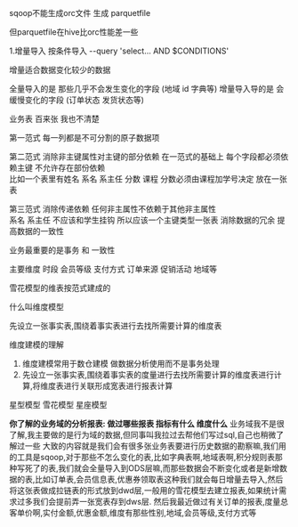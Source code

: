 sqoop不能生成orc文件
生成 parquetfile 

但parquetfile在hive比orc性能差一些

1.增量导入 按条件导入   --query 'select...  AND $CONDITIONS' 


增量适合数据变化较少的数据 


全量导入的是 那些几乎不会发生变化的字段 (地域 id 字典等)
增量导入导的是 会缓慢变化的字段 (订单状态 发货状态等)



业务表 百来张  我也不清楚

第一范式 每一列都是不可分割的原子数据项 

第二范式 消除非主键属性对主键的部分依赖
在一范式的基础上 每个字段都必须依赖主键   不允许存在部份依赖   
比如一个表里有姓名 系名  系主任 分数 课程   分数必须由课程加学号决定  放在一张表  

第三范式  消除传递依赖
任何非主属性不依赖于其他非主属性  
系名 系主任 不应该和学生挂钩    所以应该一个主键类型一张表
消除数据的冗余  提高数据的一致性

业务最重要的是事务 和 一致性 

主要维度 时段  会员等级  支付方式 订单来源  促销活动 地域等


雪花模型的维表按范式建成的

什么叫维度模型 

先设立一张事实表,围绕着事实表进行去找所需要计算的维度表

维度建模的理解
1. 维度建模常用于数仓建模 做数据分析使用而不是事务处理
2. 先设立一张事实表,围绕着事实表的度量进行去找所需要计算的维度表进行计算,将维度表进行关联形成宽表进行报表计算

星型模型 雪花模型  星座模型

**你了解的业务域的分析报表: 做过哪些报表  指标有什么 维度什么**
业务域我不是很了解,我主要做的是行为域的数据,但同事叫我拉过去帮他们写过sql,自己也稍微了解过一些
大致的内容就是我们会有很多张业务表要进行历史数据的勘察嘛,我们用的工具是sqoop,对于那些不怎么变化的表,比如字典表啊,地域表啊,积分规则表那种写死了的表,我们就会全量导入到ODS层嘛,而那些数据会不断变化或者是新增数据的表,比如订单表,会员信息表,优惠券领取表这种我们就会每日增量去导入,然后将这张表做成拉链表的形式放到dwd层,一般用的雪花模型去建立报表,如果统计需求过多我们会提前弄一张宽表存到dws层.
然后我最近做过有关订单的报表,度量总客单价啊,实付金额,优惠金额,维度有那些性别,地域,会员等级,支付方式等
